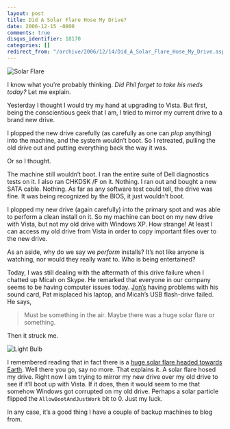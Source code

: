 ```yaml
---
layout: post
title: Did A Solar Flare Hose My Drive?
date: 2006-12-15 -0800
comments: true
disqus_identifier: 18170
categories: []
redirect_from: "/archive/2006/12/14/Did_A_Solar_Flare_Hose_My_Drive.aspx/"
---
```


![Solar
Flare](https://haacked.com/images/haacked_com/WindowsLiveWriter/DidASolarFlareHoseMyDrive_F1B6/solar_flare%5B5%5D.jpg)

I know what you’re probably thinking. *Did Phil forget to take his meds
today?* Let me explain.

Yesterday I thought I would try my hand at upgrading to Vista. But
first, being the conscientious geek that I am, I tried to mirror my
current drive to a brand new drive.

I plopped the new drive carefully (as carefully as one can *plop*
anything) into the machine, and the system wouldn’t boot. So I
retreated, pulling the old drive out and putting everything back the way
it was.

Or so I thought.

The machine still wouldn’t boot. I ran the entire suite of Dell
diagnostics tests on it. I also ran CHKDSK /F on it. Nothing. I ran out
and bought a new SATA cable. Nothing. As far as any software test could
tell, the drive was fine. It was being recognized by the BIOS, it just
wouldn’t boot.

I plopped my new drive (again carefully) into the primary spot and was
able to perform a clean install on it. So my machine can boot on my new
drive with Vista, but not my old drive with Windows XP. How strange! At
least I can access my old drive from Vista in order to copy important
files over to the new drive.

As an aside, why do we say we *perform* installs? It’s not like anyone
is watching, nor would they really want to. Who is being entertained?

Today, I was still dealing with the aftermath of this drive failure when
I chatted up Micah on Skype. He remarked that everyone in our company
seems to be having computer issues
today. [Jon’s](http://weblogs.asp.net/jgalloway/ "Jon Galloway") having
problems with his sound card, Pat misplaced his laptop, and Micah’s USB
flash-drive failed. He says,

> Must be something in the air. Maybe there was a huge solar flare or
> something.

Then it struck me.

![Light
Bulb](https://haacked.com/images/haacked_com/WindowsLiveWriter/DidASolarFlareHoseMyDrive_F1B6/679635_light_bulb%5B3%5D.jpg)

I remembered reading that in fact there is a [huge solar flare headed
towards
Earth](http://www.cnn.com/2006/TECH/space/12/13/solar.storm/ "Solar Storm").
Well there you go, say no more. That explains it. A solar flare hosed my
drive. Right now I am trying to mirror my new drive over my old drive to
see if it’ll boot up with Vista. If it does, then it would seem to me
that somehow Windows got corrupted on my old drive. Perhaps a solar
particle flipped the `AllowBootAndJustWork` bit to 0. Just my luck.

In any case, it’s a good thing I have a couple of backup machines to
blog from.

